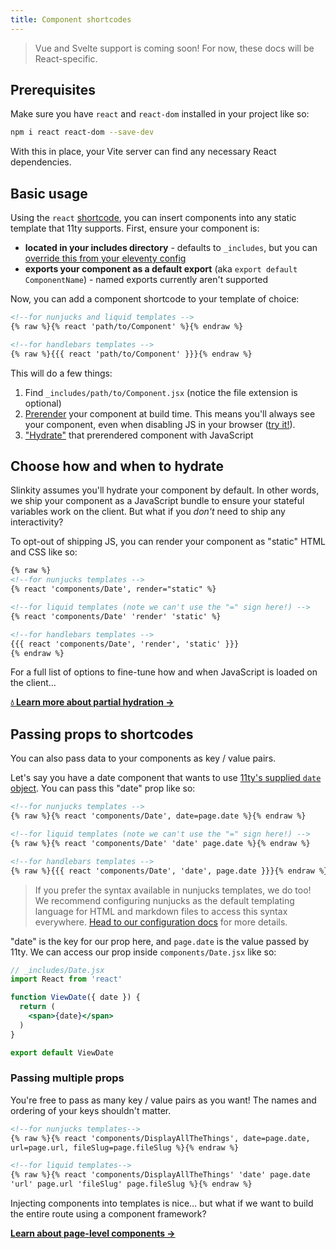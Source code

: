 ```yaml
---
title: Component shortcodes
---
```


> Vue and Svelte support is coming soon! For now, these docs will be React-specific.

## Prerequisites

Make sure you have `react` and `react-dom` installed in your project like so:

```bash
npm i react react-dom --save-dev
```

With this in place, your Vite server can find any necessary React dependencies.

## Basic usage

Using the `react` [shortcode](https://www.11ty.dev/docs/shortcodes/), you can insert components into any static template that 11ty supports. First, ensure your component is:
- **located in your includes directory** - defaults to `_includes`, but you can [override this from your eleventy config](https://www.11ty.dev/docs/config/#directory-for-includes)
- **exports your component as a default export** (aka `export default ComponentName`) - named exports currently aren't supported

Now, you can add a component shortcode to your template of choice:

```html
<!--for nunjucks and liquid templates -->
{% raw %}{% react 'path/to/Component' %}{% endraw %}

<!--for handlebars templates --> 
{% raw %}{{{ react 'path/to/Component' }}}{% endraw %}
```

This will do a few things:
1. Find `_includes/path/to/Component.jsx` (notice the file extension is optional)
2. [Prerender](https://jamstack.org/glossary/pre-render/) your component at build time. This means you'll always see your component, even when disabling JS in your browser ([try it!](https://developer.chrome.com/docs/devtools/javascript/disable/)).
3. ["Hydrate"](/docs/partial-hydration/) that prerendered component with JavaScript

## Choose how and when to hydrate

Slinkity assumes you'll hydrate your component by default. In other words, we ship your component as a JavaScript bundle to ensure your stateful variables work on the client. But what if you _don't_ need to ship any interactivity?

To opt-out of shipping JS, you can render your component as "static" HTML and CSS like so:

```html
{% raw %}
<!--for nunjucks templates -->
{% react 'components/Date', render="static" %}

<!--for liquid templates (note we can't use the "=" sign here!) -->
{% react 'components/Date' 'render' 'static' %}

<!--for handlebars templates --> 
{{{ react 'components/Date', 'render', 'static' }}}
{% endraw %}
```

For a full list of options to fine-tune how and when JavaScript is loaded on the client...

**[💧 Learn more about partial hydration →](/docs/partial-hydration)**

## Passing props to shortcodes

You can also pass data to your components as key / value pairs.

Let's say you have a date component that wants to use [11ty's supplied `date` object](https://www.11ty.dev/docs/data-eleventy-supplied/). You can pass this "date" prop like so:

```html
<!--for nunjucks templates -->
{% raw %}{% react 'components/Date', date=page.date %}{% endraw %}

<!--for liquid templates (note we can't use the "=" sign here!) -->
{% raw %}{% react 'components/Date' 'date' page.date %}{% endraw %}

<!--for handlebars templates --> 
{% raw %}{{{ react 'components/Date', 'date', page.date }}}{% endraw %}
```

> If you prefer the syntax available in nunjucks templates, we do too! We recommend configuring nunjucks as the default templating language for HTML and markdown files to access this syntax everywhere. [Head to our configuration docs](/docs/config/#11ty's-.eleventy.js) for more details.

"date" is the key for our prop here, and `page.date` is the value passed by 11ty. We can access our prop inside `components/Date.jsx` like so:

```jsx
// _includes/Date.jsx
import React from 'react'

function ViewDate({ date }) {
  return (
    <span>{date}</span>
  )
}

export default ViewDate
```

### Passing multiple props

You're free to pass as many key / value pairs as you want! The names and ordering of your keys shouldn't matter.

```html
<!--for nunjucks templates-->
{% raw %}{% react 'components/DisplayAllTheThings', date=page.date,
url=page.url, fileSlug=page.fileSlug %}{% endraw %}

<!--for liquid templates-->
{% raw %}{% react 'components/DisplayAllTheThings' 'date' page.date
'url' page.url 'fileSlug' page.fileSlug %}{% endraw %}
```

Injecting components into templates is nice... but what if we want to build the entire route using a component framework?

**[Learn about page-level components →](/docs/component-pages-layouts)**